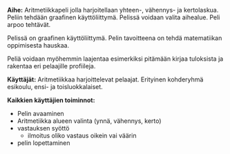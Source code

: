 **Aihe:** Aritmetiikkapeli jolla harjoitellaan yhteen-, vähennys- ja kertolaskua.
Peliin tehdään graafinen käyttöliittymä. Pelissä voidaan valita aihealue. Peli arpoo
tehtävät.

Pelissä on graafinen käyttöliittymä. Pelin tavoitteena on tehdä matematiikan oppimisesta hauskaa.



Peliä voidaan myöhemmin laajentaa esimerkiksi pitämään kirjaa tuloksista ja rakentaa eri pelaajille profiileja.

**Käyttäjät:** Aritmetiikkaa harjoittelevat pelaajat. Erityinen kohderyhmä esikoulu, ensi- ja toisluokkalaiset. 

**Kaikkien käyttäjien toiminnot:** 

- Pelin avaaminen
- Aritmetiikka alueen valinta (ynnä, vähennys, kerto)
- vastauksen syöttö
	- ilmoitus oliko vastaus oikein vai väärin
- pelin lopettaminen
